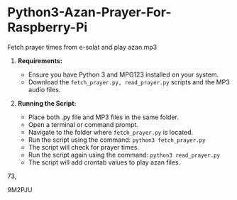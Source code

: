 # Python3-Azan-Prayer-For-Raspberry-Pi
Fetch prayer times from e-solat and play azan.mp3


1. **Requirements:**
   - Ensure you have Python 3 and MPG123 installed on your system.
   - Download the `fetch_prayer.py, read_prayer.py` scripts and the MP3 audio files.

2. **Running the Script:**
   - Place both .py file and MP3 files in the same folder.
   - Open a terminal or command prompt.
   - Navigate to the folder where `fetch_prayer.py` is located.
   - Run the script using the command: `python3 fetch_prayer.py`
   - The script will check for prayer times.
   - Run the script again using the command: `python3 read_prayer.py`
   - The script will add crontab values to play azan files.

73,

9M2PJU
